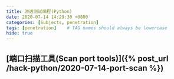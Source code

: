 ```yaml
---
title: 渗透测试编程(Python)
date: 2020-07-14 14:29:30 +0800
categories: [Subjects, penetration]
tags: [penetration]    # TAG names should always be lowercase 
hide: true
---
```


## [端口扫描工具(Scan port tools)]({% post_url /hack-python/2020-07-14-port-scan %})
